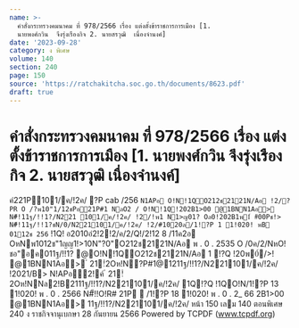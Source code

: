 ```yaml
---
name: >-
  คำสั่งกระทรวงคมนาคม ที่ 978/2566 เรื่อง แต่งตั้งข้าราชการการเมือง [1.
  นายพงศ์กวิน  จึงรุ่งเรืองกิจ 2. นายสรวุฒิ  เนื่องจำนงค์]
date: '2023-09-28'
category: ง พิเศษ
volume: 140
section: 240
page: 150
source: 'https://ratchakitcha.soc.go.th/documents/8623.pdf'
draft: true
---
```


# คำสั่งกระทรวงคมนาคม ที่ 978/2566 เรื่อง แต่งตั้งข้าราชการการเมือง [1. นายพงศ์กวิน  จึงรุ่งเรืองกิจ 2. นายสรวุฒิ  เนื่องจำนงค์]

คํ221P101/ค/!2ค/ ?P cab /256 ` N1APอ O!N!1QO212ช2121N/Aอ !2/?PR O /?พ10"1/12ชPอ21P#1 NลO2 / O!N!1Q!202B1>00 @1BNN1Aอ> N#็!11ฐ/!!1?/N221 101/ค/!2ค/ !2/!พ1 N1>ญ01? Oล0!202B1พ1์ #ิ00Pช!> N#็!11ฐ/!!1?ชN/0/N221101/ค/!2ค/ !2/#1020ล/1!?P 1 1!020! พB 0112ช 256 ` !1Q! อ2010อํ2!2!2/ค/2/Q!/2!12 8 /11ค2อ OหNพ1012ช"1ญญ1!>10N"?0"O212ช2121N/Aอ พ . 0 . 2535 O /0ค/2/NหO!ชอ"อค011ฐ/!!1? @O!N!1QO212ช2121N/Aอ 1 !?Q !20พ0์/>! @1BNN1Aอ> ํ 21!ํ2Oห!N?P#1@1211ฐ/!!1?/N221101/ค/!2ค/ !2021/B> N!APอํ2!ค์ ํ 21!ํ2Oห!NNล2!B2111ฐ/!!1?/N221101/ค/!2ค/ 1Q!?Q !1QO!N/1!?P 13 1!020! พ . 0 . 2566 N#็!!O!R# 21P  /1!?P 18 1!020! พ . 0 . 2_ 66 2B1>00 @1BNN1Aอ> 11ฐ/!!1?/N221101/ค/!2ค/ หน้า 150 เลม 140 ตอนพิเศษ 240 ง ราชกิจจานุเบกษา 28 กันยายน 2566 Powered by TCPDF (www.tcpdf.org)
